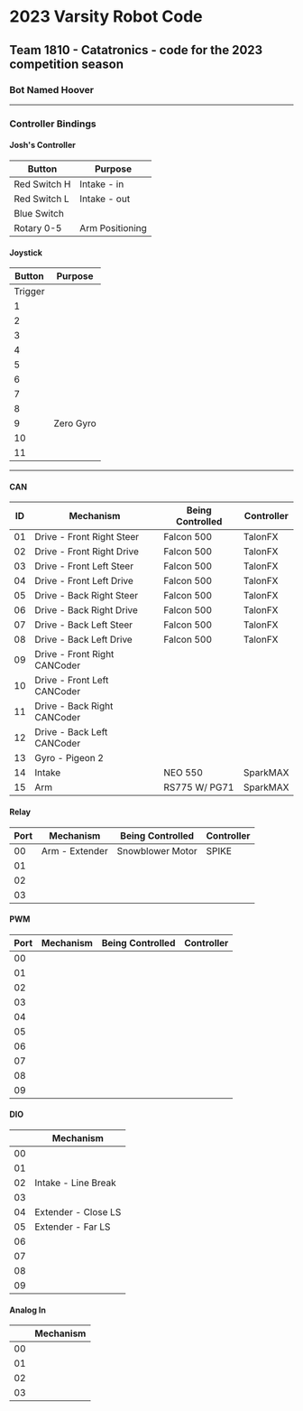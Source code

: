 # 2023 Varsity Robot Code 

## Team 1810 - Catatronics - code for the 2023 competition season

### Bot Named Hoover

---
### Controller Bindings

#### Josh's Controller

| Button        | Purpose            |
| -----         | -----              |
| Red Switch H  | Intake - in        |
| Red Switch L  | Intake - out       |
| Blue Switch   |                    |
| Rotary 0-5    | Arm Positioning    |

#### Joystick

| Button         | Purpose   |
| -----          | -----     |
| Trigger        |           |
| 1              |           |
| 2              |           |
| 3              |           |
| 4              |           |
| 5              |           |
| 6              |           |
| 7              |           |
| 8              |           |
| 9              | Zero Gyro |
| 10             |           |
| 11             |           |

---

#### CAN

| ID     | Mechanism                    | Being Controlled   | Controller |
| -----  | -----                        | -----              | -----      |
| 01     | Drive - Front Right Steer    | Falcon 500         | TalonFX    |
| 02     | Drive - Front Right Drive    | Falcon 500         | TalonFX    |
| 03     | Drive - Front Left Steer     | Falcon 500         | TalonFX    |
| 04     | Drive - Front Left Drive     | Falcon 500         | TalonFX    |
| 05     | Drive - Back Right Steer     | Falcon 500         | TalonFX    |
| 06     | Drive - Back Right Drive     | Falcon 500         | TalonFX    |
| 07     | Drive - Back Left Steer      | Falcon 500         | TalonFX    |
| 08     | Drive - Back Left Drive      | Falcon 500         | TalonFX    |
| 09     | Drive - Front Right CANCoder |                    |            |
| 10     | Drive - Front Left CANCoder  |                    |            |
| 11     | Drive - Back Right CANCoder  |                    |            |
| 12     | Drive - Back Left CANCoder   |                    |            |
| 13     | Gyro - Pigeon 2              |                    |            |
| 14     | Intake                       | NEO 550            | SparkMAX   |
| 15     | Arm                          | RS775 W/ PG71      | SparkMAX   |

#### Relay

| Port |  Mechanism            | Being Controlled   | Controller  |
| -----| -----                 | -----              | -----       |
| 00   | Arm - Extender        | Snowblower Motor   | SPIKE       |
| 01   |                       |                    |             |
| 02   |                       |                    |             |
| 03   |                       |                    |             |

#### PWM

| Port  | Mechanism | Being Controlled | Controller |
| ----- | -----     | -----            | -----      |
| 00    |           |                  |            |
| 01    |           |                  |            |
| 02    |           |                  |            |
| 03    |           |                  |            |
| 04    |           |                  |            |
| 05    |           |                  |            |
| 06    |           |                  |            |
| 07    |           |                  |            |
| 08    |           |                  |            |
| 09    |           |                  |            |

#### DIO

|       | Mechanism           |
| ----- | -----               |
| 00    |                     |
| 01    |                     |
| 02    | Intake - Line Break |
| 03    |                     |
| 04    | Extender - Close LS |
| 05    | Extender - Far LS   |
| 06    |                     |
| 07    |                     |
| 08    |                     |
| 09    |                     |

#### Analog In

|           | Mechanism |
| -----     | -----     |
| 00        |           |
| 01        |           |
| 02        |           |
| 03        |           |
